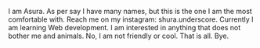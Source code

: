 I am Asura. As per say I have many names, but this is the one I am the most comfortable with.
Reach me on my instagram: shura.underscore.
Currently I am learning Web development.
I am interested in anything that does not bother me and animals.
No, I am not friendly or cool. 
That is all. Bye.
